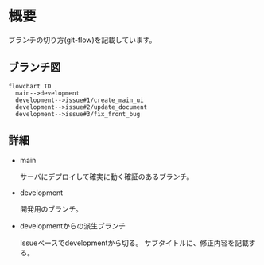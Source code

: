 # 概要

ブランチの切り方(git-flow)を記載しています。

## ブランチ図

```mermaid
flowchart TD
  main-->development
  development-->issue#1/create_main_ui
  development-->issue#2/update_document
  development-->issue#3/fix_front_bug
```

## 詳細

* main

    サーバにデプロイして確実に動く確証のあるブランチ。

* development

    開発用のブランチ。

* developmentからの派生ブランチ

    Issueベースでdevelopmentから切る。
    サブタイトルに、修正内容を記載する。